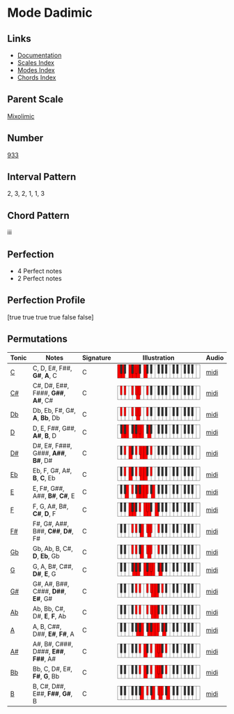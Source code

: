 # Mode Dadimic

## Links

- [Documentation](index.md)
- [Scales Index](Scales.md)
- [Modes Index](Modes.md)
- [Chords Index](Chords.md)

## Parent Scale

[Mixolimic](ScaleMixolimic.md)

## Number

[933](https://ianring.com/musictheory/scales/933)

## Interval Pattern

2, 3, 2, 1, 1, 3

## Chord Pattern

iii

## Perfection

- 4 Perfect notes
- 2 Perfect notes

## Perfection Profile

[true true true true false false]

## Permutations

| Tonic | Notes | Signature | Illustration | Audio |
|-------|-------|-----------|--------------|-------|
| [C](ModeCNaturalDadimic.md) | C, D, E#, F##, **G#**, **A**, C | C | ![CNaturalDadimic](ModeCNaturalDadimic.png) | [midi](https://github.com/edipermadi/music/blob/main/docs/ModeCNaturalDadimic.mid?raw=true) |
| [C#](ModeCSharpDadimic.md) | C#, D#, E##, F###, **G##**, **A#**, C# | C | ![CSharpDadimic](ModeCSharpDadimic.png) | [midi](https://github.com/edipermadi/music/blob/main/docs/ModeCSharpDadimic.mid?raw=true) |
| [Db](ModeDFlatDadimic.md) | Db, Eb, F#, G#, **A**, **Bb**, Db | C | ![DFlatDadimic](ModeDFlatDadimic.png) | [midi](https://github.com/edipermadi/music/blob/main/docs/ModeDFlatDadimic.mid?raw=true) |
| [D](ModeDNaturalDadimic.md) | D, E, F##, G##, **A#**, **B**, D | C | ![DNaturalDadimic](ModeDNaturalDadimic.png) | [midi](https://github.com/edipermadi/music/blob/main/docs/ModeDNaturalDadimic.mid?raw=true) |
| [D#](ModeDSharpDadimic.md) | D#, E#, F###, G###, **A##**, **B#**, D# | C | ![DSharpDadimic](ModeDSharpDadimic.png) | [midi](https://github.com/edipermadi/music/blob/main/docs/ModeDSharpDadimic.mid?raw=true) |
| [Eb](ModeEFlatDadimic.md) | Eb, F, G#, A#, **B**, **C**, Eb | C | ![EFlatDadimic](ModeEFlatDadimic.png) | [midi](https://github.com/edipermadi/music/blob/main/docs/ModeEFlatDadimic.mid?raw=true) |
| [E](ModeENaturalDadimic.md) | E, F#, G##, A##, **B#**, **C#**, E | C | ![ENaturalDadimic](ModeENaturalDadimic.png) | [midi](https://github.com/edipermadi/music/blob/main/docs/ModeENaturalDadimic.mid?raw=true) |
| [F](ModeFNaturalDadimic.md) | F, G, A#, B#, **C#**, **D**, F | C | ![FNaturalDadimic](ModeFNaturalDadimic.png) | [midi](https://github.com/edipermadi/music/blob/main/docs/ModeFNaturalDadimic.mid?raw=true) |
| [F#](ModeFSharpDadimic.md) | F#, G#, A##, B##, **C##**, **D#**, F# | C | ![FSharpDadimic](ModeFSharpDadimic.png) | [midi](https://github.com/edipermadi/music/blob/main/docs/ModeFSharpDadimic.mid?raw=true) |
| [Gb](ModeGFlatDadimic.md) | Gb, Ab, B, C#, **D**, **Eb**, Gb | C | ![GFlatDadimic](ModeGFlatDadimic.png) | [midi](https://github.com/edipermadi/music/blob/main/docs/ModeGFlatDadimic.mid?raw=true) |
| [G](ModeGNaturalDadimic.md) | G, A, B#, C##, **D#**, **E**, G | C | ![GNaturalDadimic](ModeGNaturalDadimic.png) | [midi](https://github.com/edipermadi/music/blob/main/docs/ModeGNaturalDadimic.mid?raw=true) |
| [G#](ModeGSharpDadimic.md) | G#, A#, B##, C###, **D##**, **E#**, G# | C | ![GSharpDadimic](ModeGSharpDadimic.png) | [midi](https://github.com/edipermadi/music/blob/main/docs/ModeGSharpDadimic.mid?raw=true) |
| [Ab](ModeAFlatDadimic.md) | Ab, Bb, C#, D#, **E**, **F**, Ab | C | ![AFlatDadimic](ModeAFlatDadimic.png) | [midi](https://github.com/edipermadi/music/blob/main/docs/ModeAFlatDadimic.mid?raw=true) |
| [A](ModeANaturalDadimic.md) | A, B, C##, D##, **E#**, **F#**, A | C | ![ANaturalDadimic](ModeANaturalDadimic.png) | [midi](https://github.com/edipermadi/music/blob/main/docs/ModeANaturalDadimic.mid?raw=true) |
| [A#](ModeASharpDadimic.md) | A#, B#, C###, D###, **E##**, **F##**, A# | C | ![ASharpDadimic](ModeASharpDadimic.png) | [midi](https://github.com/edipermadi/music/blob/main/docs/ModeASharpDadimic.mid?raw=true) |
| [Bb](ModeBFlatDadimic.md) | Bb, C, D#, E#, **F#**, **G**, Bb | C | ![BFlatDadimic](ModeBFlatDadimic.png) | [midi](https://github.com/edipermadi/music/blob/main/docs/ModeBFlatDadimic.mid?raw=true) |
| [B](ModeBNaturalDadimic.md) | B, C#, D##, E##, **F##**, **G#**, B | C | ![BNaturalDadimic](ModeBNaturalDadimic.png) | [midi](https://github.com/edipermadi/music/blob/main/docs/ModeBNaturalDadimic.mid?raw=true) |
